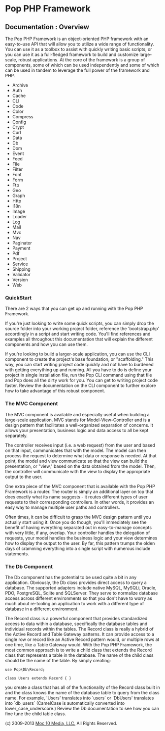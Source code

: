 Pop PHP Framework
=================

Documentation : Overview
------------------------

The Pop PHP Framework is an object-oriented PHP framework with an
easy-to-use API that will allow you to utilize a wide range of
functionality. You can use it as a toolbox to assist with quickly
writing basic scripts, or you can use it as a full-fledged framework to
build and customize large-scale, robust applications. At the core of the
framework is a group of components, some of which can be used
independently and some of which can be used in tandem to leverage the
full power of the framework and PHP.

-   Archive
-   Auth
-   Cache
-   CLI
-   Code
-   Color
-   Compress
-   Config
-   Crypt
-   Curl
-   Data
-   Db
-   Dom
-   Event
-   Feed
-   File
-   Filter
-   Font
-   Form
-   Ftp
-   Geo
-   Graph
-   Http
-   I18n
-   Image
-   Loader
-   Log
-   Mail
-   Mvc
-   Nav
-   Paginator
-   Payment
-   Pdf
-   Project
-   Service
-   Shipping
-   Validator
-   Version
-   Web

### QuickStart

There are 2 ways that you can get up and running with the Pop PHP
Framework.

If you're just looking to write some quick scripts, you can simply drop
the source folder into your working project folder, reference the
'bootstrap.php' accordingly in a script and start writing code. You'll
find references and examples all throughout this documentation that will
explain the different components and how you can use them.

If you're looking to build a larger-scale application, you can use the
CLI component to create the project's base foundation, or "scaffolding."
This way, you can start writing project code quickly and not have to
burdened with getting everything up and running. All you have to do is
define your project in single installation file, run the Pop CLI command
using that file and Pop does all the dirty work for you. You can get to
writing project code faster. Review the documentation on the CLI
component to further explore how to take advantage of this robust
component.

### The MVC Component

The MVC component is available and especially useful when building a
large-scale application. MVC stands for Model-View-Controller and is a
design pattern that facilitates a well-organized separation of concerns.
It allows your presentation, business logic and data access to all be
kept separately.

The controller receives input (i.e. a web request) from the user and
based on that input, communicates that with the model. The model can
then process the request to determine what data or response is needed.
At that point, the model and view communicate so that the view can build
the presentation, or "view," based on the data obtained from the model.
Then, the controller will communicate with the view to display the
appropriate output to the user.

One extra piece of the MVC component that is available with the Pop PHP
Framework is a router. The router is simply an additional layer on top
that does exactly what its name suggests - it routes different types of
user requests to their corresponding controllers. In other words, it
provides an easy way to manage multiple user paths and controllers.

Often times, it can be difficult to grasp the MVC design pattern until
you actually start using it. Once you do though, you'll immediately see
the benefit of having everything separated out in easy-to-manage
concepts with very little, if any, overlap. Your controller handles the
delegation of requests, your model handles the business logic and your
view determines how to display the output to the user. By far, this
pattern trumps the olden days of cramming everything into a single
script with numerous include statements.

### The Db Component

The Db component has the potential to be used quite a bit in any
application. Obviously, the Db class provides direct access to query a
database. The supported adapters include native MySQL, MySQLi, Oracle,
PDO, PostgreSQL, Sqlite and SQLServer. They serve to normalize database
access across different environments so that you don't have to worry as
much about re-tooling an application to work with a different type of
database in a different environment.

The Record class is a powerful component that provides standardized
access to data within a database, specifically the database tables and
individual records within the tables. The Record class is really a
hybrid of the Active Record and Table Gateway patterns. It can provide
access to a single row or record like an Active Record pattern would,
or multiple rows at one time, like a Table Gateway would. With the Pop
PHP Framework, the most common approach is to write a child class that
extends the Record class that represents a table in the database. The
name of the child class should be the name of the table. By simply
creating:

    use Pop\Db\Record;

    class Users extends Record { }

you create a class that has all of the functionality of the Record
class built in and the class knows the name of the database table to
query from the class name. For example,  'Users' translates into
\`users\` or 'DbUsers' translates into \`db_users\` (CamelCase is
automatically converted into lower_case_underscore.) Review the Db
documentation to see how you can fine tune the child table class.

\(c) 2009-2013 [Moc 10 Media, LLC.](http://www.moc10media.com) All
Rights Reserved.
